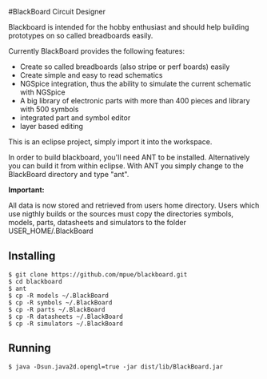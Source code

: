 #BlackBoard Circuit Designer

Blackboard is intended for the hobby enthusiast and should help building prototypes on so called breadboards easily.

Currently BlackBoard provides the following features:

* Create so called breadboards (also stripe or perf boards) easily
* Create simple and easy to read schematics
* NGSpice integration, thus the ability to simulate the current schematic with NGSpice
* A big library of electronic parts with more than 400 pieces and library with 500 symbols 
* integrated part and symbol editor
* layer based editing

This is an eclipse project, simply import it into the workspace.

In order to build blackboard, you'll need ANT to be installed. Alternatively
you can build it from within eclipse. With ANT you simply change to the BlackBoard directory
and type "ant".
 
**Important:**

All data is now stored and retrieved from users home directory. Users which use nigthly builds 
or the sources must copy the directories symbols, models, parts, datasheets and simulators 
to the folder USER_HOME/.BlackBoard 

## Installing

    $ git clone https://github.com/mpue/blackboard.git
    $ cd blackboard
    $ ant 
    $ cp -R models ~/.BlackBoard
    $ cp -R symbols ~/.BlackBoard
    $ cp -R parts ~/.BlackBoard
    $ cp -R datasheets ~/.BlackBoard
    $ cp -R simulators ~/.BlackBoard

## Running

    $ java -Dsun.java2d.opengl=true -jar dist/lib/BlackBoard.jar
